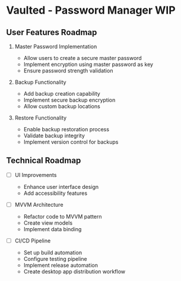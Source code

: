 # Vaulted - Password Manager WIP

## User Features Roadmap

1. Master Password Implementation

   - Allow users to create a secure master password
   - Implement encryption using master password as key
   - Ensure password strength validation

2. Backup Functionality

   - Add backup creation capability
   - Implement secure backup encryption
   - Allow custom backup locations

3. Restore Functionality
   - Enable backup restoration process
   - Validate backup integrity
   - Implement version control for backups

## Technical Roadmap

- [ ] UI Improvements

  - Enhance user interface design
  - Add accessibility features

- [ ] MVVM Architecture

  - Refactor code to MVVM pattern
  - Create view models
  - Implement data binding

- [ ] CI/CD Pipeline
  - Set up build automation
  - Configure testing pipeline
  - Implement release automation
  - Create desktop app distribution workflow
